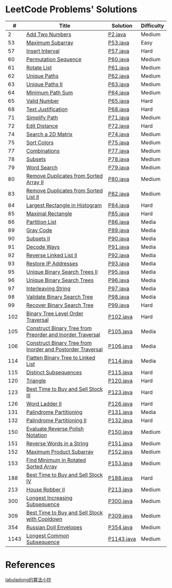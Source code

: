 # LeetCode Problems' Solutions

| # | Title | Solution | Difficulty |
|---| ----- | -------- | ---------- |
|2|[Add Two Numbers](https://leetcode.com/problems/add-two-numbers/)| [P2.java](./src/info/kernelhcy/leetcode/N2.java)|Medium|
|53|[Maximum Subarray](https://leetcode.com/problems/maximum-subarray/)| [P53.java](./src/info/kernelhcy/leetcode/P53.java)|Easy|
|57|[Insert Interval](https://leetcode.com/problems/insert-interval/)| [P57.java](./src/info/kernelhcy/leetcode/P57.java)|Hard|
|60|[Permutation Sequence](https://leetcode.com/problems/permutation-sequence/)| [P60.java](./src/info/kernelhcy/leetcode/P60.java)|Medium|
|61|[Rotate List](https://leetcode.com/problems/rotate-list/)| [P61.java](./src/info/kernelhcy/leetcode/P61.java)|Medium|
|62|[Unique Paths](https://leetcode.com/problems/unique-paths/)| [P62.java](./src/info/kernelhcy/leetcode/P62.java)|Medium|
|63|[Unique Paths II](https://leetcode.com/problems/unique-paths-ii/)| [P63.java](./src/info/kernelhcy/leetcode/P63.java)|Medium|
|64|[Minimum Path Sum](https://leetcode.com/problems/minimum-path-sum/)| [P64.java](./src/info/kernelhcy/leetcode/P64.java)|Medium|
|65|[Valid Number](https://leetcode.com/problems/valid-number/)| [P65.java](./src/info/kernelhcy/leetcode/P65.java)|Hard|
|68|[Text Justification](https://leetcode.com/problems/text-justification/)| [P68.java](./src/info/kernelhcy/leetcode/P68.java)|Hard|
|71|[Simplify Path](https://leetcode.com/problems/simplify-path/)| [P71.java](./src/info/kernelhcy/leetcode/P71.java)|Medium|
|72|[Edit Distance](https://leetcode.com/problems/edit-distance/)| [P72.java](./src/info/kernelhcy/leetcode/P72.java)|Hard|
|74|[Search a 2D Matrix](https://leetcode.com/problems/search-a-2d-matrix/)| [P74.java](./src/info/kernelhcy/leetcode/P74.java)|Medium|
|75|[Sort Colors](https://leetcode.com/problems/sort-colors/)| [P75.java](./src/info/kernelhcy/leetcode/P75.java)|Medium|
|77|[Combinations](https://leetcode.com/problems/combinations/)| [P77.java](./src/info/kernelhcy/leetcode/P77.java)|Medium|
|78|[Subsets](https://leetcode.com/problems/subsets/)| [P78.java](./src/info/kernelhcy/leetcode/P78.java)|Medium|
|79|[Word Search](https://leetcode.com/problems/word-search/)| [P79.java](./src/info/kernelhcy/leetcode/P79.java)|Medium|
|80|[Remove Duplicates from Sorted Array II](https://leetcode.com/problems/remove-duplicates-from-sorted-array-ii/)| [P80.java](./src/info/kernelhcy/leetcode/P80.java)|Medium|
|83|[Remove Duplicates from Sorted List II](https://leetcode.com/problems/remove-duplicates-from-sorted-list-ii/)| [P82.java](./src/info/kernelhcy/leetcode/P82.java)|Medium|
|84|[Largest Rectangle in Histogram](https://leetcode.com/problems/largest-rectangle-in-histogram/)| [P84.java](./src/info/kernelhcy/leetcode/P84.java)|Hard|
|85|[Maximal Rectangle](https://leetcode.com/problems/maximal-rectangle/)| [P85.java](./src/info/kernelhcy/leetcode/P85.java)|Hard|
|86|[Partition List](https://leetcode.com/problems/partition-list/)| [P86.java](./src/info/kernelhcy/leetcode/P86.java)|Media|
|89|[Gray Code](https://leetcode.com/problems/gray-code/)| [P89.java](./src/info/kernelhcy/leetcode/P89.java)|Media|
|90|[Subsets II](https://leetcode.com/problems/subsets-ii/)| [P90.java](./src/info/kernelhcy/leetcode/P90.java)|Media|
|91|[Decode Ways](https://leetcode.com/problems/decode-ways/)| [P91.java](./src/info/kernelhcy/leetcode/P91.java)|Media|
|92|[Reverse Linked List II](https://leetcode.com/problems/reverse-linked-list-ii/)| [P92.java](./src/info/kernelhcy/leetcode/P92.java)|Media|
|93|[Restore IP Addresses](https://leetcode.com/problems/restore-ip-addresses/)| [P93.java](./src/info/kernelhcy/leetcode/P93.java)|Media|
|95|[Unique Binary Search Trees II](https://leetcode.com/problems/unique-binary-search-trees-ii/)| [P95.java](./src/info/kernelhcy/leetcode/P95.java)|Media|
|96|[Unique Binary Search Trees](https://leetcode.com/problems/unique-binary-search-trees/)| [P96.java](./src/info/kernelhcy/leetcode/P96.java)|Media|
|97|[Interleaving String](https://leetcode.com/problems/interleaving-string/)| [P97.java](./src/info/kernelhcy/leetcode/P97.java)|Media|
|98|[Validate Binary Search Tree](https://leetcode.com/problems/validate-binary-search-tree/)| [P98.java](./src/info/kernelhcy/leetcode/P98.java)|Media|
|99|[Recover Binary Search Tree](https://leetcode.com/problems/recover-binary-search-tree/)| [P99.java](./src/info/kernelhcy/leetcode/P99.java)|Hard|
|102|[Binary Tree Level Order Traversal](https://leetcode.com/problems/binary-tree-level-order-traversal/)| [P102.java](./src/info/kernelhcy/leetcode/P102.java)|Hard|
|105|[Construct Binary Tree from Preorder and Inorder Traversal](https://leetcode.com/problems/construct-binary-tree-from-preorder-and-inorder-traversal/)| [P105.java](./src/info/kernelhcy/leetcode/P105.java)|Media|
|106|[Construct Binary Tree from Inorder and Postorder Traversal](https://leetcode.com/problems/construct-binary-tree-from-inorder-and-postorder-traversal/)| [P106.java](./src/info/kernelhcy/leetcode/P106.java)|Media|
|114|[Flatten Binary Tree to Linked List](https://leetcode.com/problems/flatten-binary-tree-to-linked-list/)| [P114.java](./src/info/kernelhcy/leetcode/P114.java)|Media|
|115|[Distinct Subsequences](https://leetcode.com/problems/distinct-subsequences/)| [P115.java](./src/info/kernelhcy/leetcode/P115.java)|Hard|
|120|[Triangle](https://leetcode.com/problems/triangle/)| [P120.java](./src/info/kernelhcy/leetcode/P120.java)|Hard|
|123|[Best Time to Buy and Sell Stock III](https://leetcode.com/problems/best-time-to-buy-and-sell-stock-iii/)| [P123.java](./src/info/kernelhcy/leetcode/P123.java)|Hard|
|126|[Word Ladder II](https://leetcode.com/problems/word-ladder-ii/)| [P126.java](./src/info/kernelhcy/leetcode/P126.java)|Hard|
|131|[Palindrome Partitioning](https://leetcode.com/problems/palindrome-partitioning/)| [P131.java](./src/info/kernelhcy/leetcode/P131.java)|Media|
|132|[Palindrome Partitioning II](https://leetcode.com/problems/palindrome-partitioning-ii/)| [P132.java](./src/info/kernelhcy/leetcode/P132.java)|Hard|
|150|[Evaluate Reverse Polish Notation](https://leetcode.com/problems/evaluate-reverse-polish-notation/)| [P150.java](./src/info/kernelhcy/leetcode/P150.java)|Medium|
|151|[Reverse Words in a String](https://leetcode.com/problems/reverse-words-in-a-string/)| [P151.java](./src/info/kernelhcy/leetcode/P151.java)|Medium|
|152|[Maximum Product Subarray](https://leetcode.com/problems/maximum-product-subarray/)| [P152.java](./src/info/kernelhcy/leetcode/P152.java)|Medium|
|153|[Find Minimum in Rotated Sorted Array](https://leetcode.com/problems/find-minimum-in-rotated-sorted-array/)| [P153.java](./src/info/kernelhcy/leetcode/P153.java)|Medium|
|188|[Best Time to Buy and Sell Stock IV](https://leetcode.com/problems/best-time-to-buy-and-sell-stock-iv/)| [P188.java](./src/info/kernelhcy/leetcode/P188.java)|Hard|
|213|[House Robber II](https://leetcode.com/problems/find-minimum-in-rotated-sorted-array/)| [P213.java](./src/info/kernelhcy/leetcode/P213.java)|Medium|
|300|[Longest Increasing Subsequence](https://leetcode.com/problems/longest-increasing-subsequence/)| [P300.java](./src/info/kernelhcy/leetcode/P300.java)|Medium|
|309|[Best Time to Buy and Sell Stock with Cooldown](https://leetcode.com/problems/best-time-to-buy-and-sell-stock-with-cooldown/)| [P309.java](./src/info/kernelhcy/leetcode/P309.java)|Medium|
|354|[Russian Doll Envelopes](https://leetcode.com/problems/russian-doll-envelopes/)| [P354.java](./src/info/kernelhcy/leetcode/P354.java)|Medium|
|1143|[Longest Common Subsequence](https://leetcode.com/problems/longest-common-subsequence/)| [P1143.java](./src/info/kernelhcy/leetcode/P1143.java)|Medium|

# References
[labuladong的算法小抄](https://labuladong.gitbook.io/algo/)